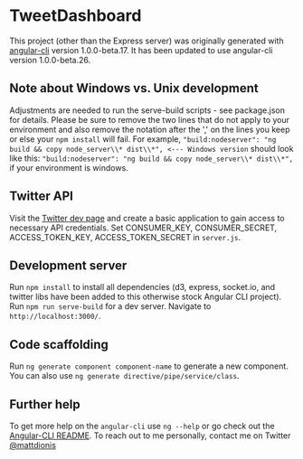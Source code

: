 # TweetDashboard
This project (other than the Express server) was originally generated with [angular-cli](https://github.com/angular/angular-cli) version 1.0.0-beta.17. It has been updated to use angular-cli version 1.0.0-beta.26.

## Note about Windows vs. Unix development
Adjustments are needed to run the serve-build scripts - see package.json for details. Please be sure to remove the two lines that do not apply to your environment and also remove the notation after the ',' on the lines you keep or else your `npm install` will fail.
For example, `"build:nodeserver": "ng build && copy node_server\\* dist\\*", <--- Windows version` should look like this: `"build:nodeserver": "ng build && copy node_server\\* dist\\*",` if your environment is windows.

## Twitter API
Visit the [Twitter dev page](https://apps.twitter.com/) and create a basic application to gain access to necessary API credentials.
Set CONSUMER_KEY, CONSUMER_SECRET, ACCESS_TOKEN_KEY, ACCESS_TOKEN_SECRET in `server.js`.

## Development server
Run `npm install` to install all dependencies (d3, express, socket.io, and twitter libs have been added to this otherwise stock Angular CLI project).
Run `npm run serve-build` for a dev server. Navigate to `http://localhost:3000/`.

## Code scaffolding
Run `ng generate component component-name` to generate a new component. You can also use `ng generate directive/pipe/service/class`.

## Further help
To get more help on the `angular-cli` use `ng --help` or go check out the [Angular-CLI README](https://github.com/angular/angular-cli/blob/master/README.md).
To reach out to me personally, contact me on Twitter [@mattdionis](https://twitter.com/MattDionis)
